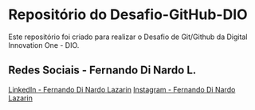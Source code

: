 # Repositório do Desafio-GitHub-DIO
Este repositório foi criado para realizar o Desafio de Git/Github da Digital Innovation One - DIO.

## Redes Sociais - Fernando Di Nardo L.
[LinkedIn - Fernando Di Nardo Lazarin](https://www.linkedin.com/in/fernando-di-nardo-lazarin-82037975/)
[Instagram - Fernando Di Nardo Lazarin](https://www.instagram.com/fernando.dinardo/) 
